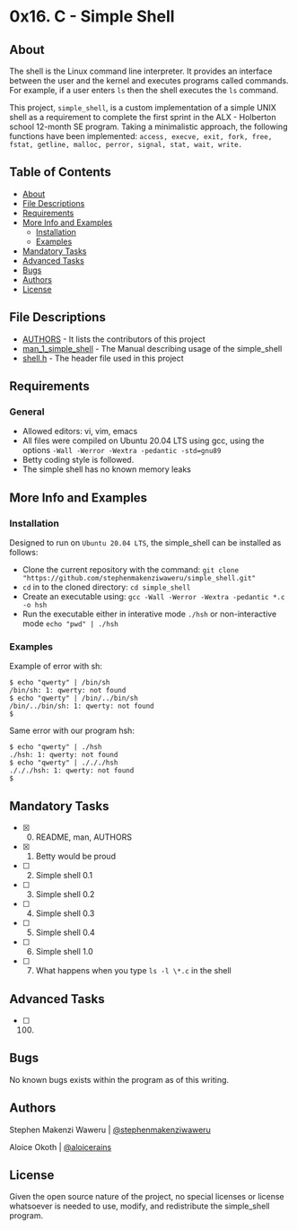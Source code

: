 # 0x16. C - Simple Shell
## About
The shell is the Linux command line interpreter. It provides an interface between the user and the kernel and executes programs called commands. For example, if a user enters `ls` then the shell executes the `ls` command.

This project, `simple_shell`, is a custom implementation of a simple UNIX shell as a requirement to complete the first sprint in the ALX - Holberton school 12-month SE program. Taking a minimalistic approach, the following functions have been implemented: `access, execve, exit, fork, free, fstat, getline, malloc, perror, signal, stat, wait, write.`

## Table of Contents
* [About](#About)
* [File Descriptions](#File-Descriptions)
* [Requirements](#Requirements)
* [More Info and Examples](#More-Info-and-Examples)
	* [Installation](#Installation)
	* [Examples](#Examples)
* [Mandatory Tasks](#Mandatory-Tasks)
* [Advanced Tasks](#Advanced-Tasks)
* [Bugs](#Bugs)
* [Authors](Authors)
* [License](#License)

## File Descriptions
* [AUTHORS](AUTHORS) - It lists the contributors of this project
* [man_1_simple_shell](man_1_simple_shell) - The Manual describing usage of the simple_shell
* [shell.h](shell.h) - The header file used in this project

## Requirements
### General
 - Allowed editors: vi, vim, emacs
 - All files were compiled on Ubuntu 20.04 LTS using gcc, using the options `-Wall -Werror -Wextra -pedantic -std=gnu89`
 - Betty coding style is followed.
 - The simple shell has no known memory leaks

## More Info and Examples
### Installation
Designed to run on `Ubuntu 20.04 LTS`, the simple_shell can be installed as follows:
 * Clone the current repository with the command: ```git clone "https://github.com/stephenmakenziwaweru/simple_shell.git"```
 * `cd` in to the cloned directory: ```cd simple_shell```
 * Create an executable using: ```gcc -Wall -Werror -Wextra -pedantic *.c -o hsh```
 * Run the executable either in interative mode `./hsh` or non-interactive mode `echo "pwd" | ./hsh`

### Examples
Example of error with sh:
```
$ echo "qwerty" | /bin/sh
/bin/sh: 1: qwerty: not found
$ echo "qwerty" | /bin/../bin/sh
/bin/../bin/sh: 1: qwerty: not found
$
```
Same error with our program hsh:
```
$ echo "qwerty" | ./hsh
./hsh: 1: qwerty: not found
$ echo "qwerty" | ./././hsh
./././hsh: 1: qwerty: not found
$
```
## Mandatory Tasks
 - [x] 0. README, man, AUTHORS
 - [x] 1. Betty would be proud
 - [ ] 2. Simple shell 0.1
 - [ ] 3. Simple shell 0.2
 - [ ] 4. Simple shell 0.3
 - [ ] 5. Simple shell 0.4
 - [ ] 6. Simple shell 1.0
 - [ ] 7. What happens when you type `ls -l \*.c` in the shell
## Advanced Tasks
 - [ ] 100. 
## Bugs
No known bugs exists within the program as of this writing.

## Authors
Stephen Makenzi Waweru | [@stephenmakenziwaweru](https://github.com/StephenMakenziWaweru)

Aloice Okoth | [@aloicerains](https://github.com/aloicerains)

## License
Given the open source nature of the project, no special licenses or license whatsoever is needed to use, modify, and redistribute the simple_shell program.
